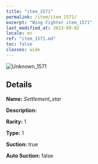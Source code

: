 ```yaml
---
title: "item_1571"
permalink: /item/item_1571/
excerpt: "Wing Fighter item_1571"
last_modified_at: 2023-09-02
locale: en
ref: "item_1571.md"
toc: false
classes: wide
---
```



 ![Unknown_1571](/images/item/Settlement_star_p.png)



## Details

 **Name:** *Settlement_star* 

 **Description:** 

 **Rarity:** 1 

 **Type:** 1 

 **Suction:** true 

 **Auto Suction:** false 


